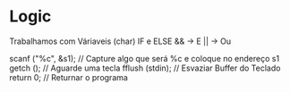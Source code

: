 # Logic

Trabalhamos com Váriaveis (char)
IF e ELSE
&& -> E
|| -> Ou



scanf ("%c", &s1); // Capture algo que será %c e coloque no endereço s1
getch (); // Aguarde uma tecla
fflush (stdin); // Esvaziar Buffer do Teclado
return 0; // Returnar o programa

